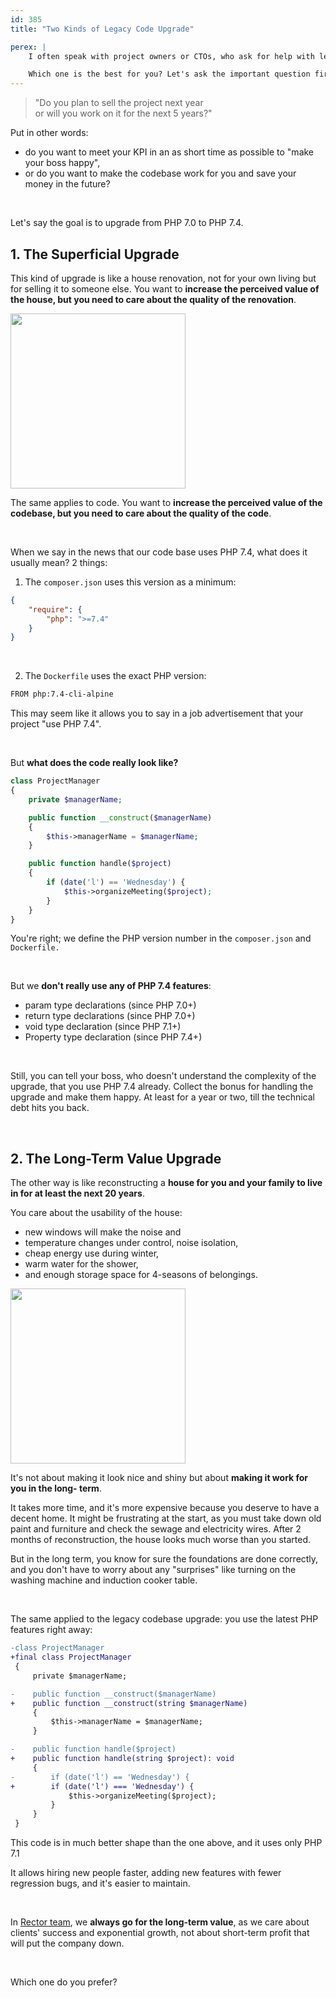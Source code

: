 ```yaml
---
id: 385
title: "Two Kinds of Legacy Code Upgrade"

perex: |
    I often speak with project owners or CTOs, who ask for help with legacy project upgrades. They typically want something like "upgrade to PHP 8.0" or "upgrade to Symfony 5.4". There are two ways to do that.

    Which one is the best for you? Let's ask the important question first.
---
```


<blockquote class="blockquote text-center">
"Do you plan to sell the project next year<br>
or will you work on it for the next 5 years?"
</blockquote>



Put in other words:

* do you want to meet your KPI in an as short time as possible to "make your boss happy",
* or do you want to make the codebase work for you and save your money in the future?


<br>

Let's say the goal is to upgrade from PHP 7.0 to PHP 7.4.


## 1. The Superficial Upgrade


This kind of upgrade is like a house renovation, not for your own living but for selling it to someone else. You want to **increase the perceived value of the house, but you need to care about the quality of the renovation**.

<img src="https://www.boredpanda.com/blog/wp-content/uploads/2020/10/house-renovations-that-look-worse-than-before-5f8999bd31606__700.jpg" class="img-thumbnail" style="width: 20em">

The same applies to code. You want to **increase the perceived value of the codebase, but you need to care about the quality of the code**.

<br>

When we say in the news that our code base uses PHP 7.4, what does it usually mean? 2 things:

1. The `composer.json` uses this version as a minimum:

```json
{
    "require": {
        "php": ">=7.4"
    }
}
```

<br>

2. The `Dockerfile` uses the exact PHP version:

```bash
FROM php:7.4-cli-alpine
```

This may seem like it allows you to say in a job advertisement that your project "use PHP 7.4".

<br>

But **what does the code really look like?**

```php
class ProjectManager
{
    private $managerName;

    public function __construct($managerName)
    {
        $this->managerName = $managerName;
    }

    public function handle($project)
    {
        if (date('l') == 'Wednesday') {
            $this->organizeMeeting($project);
        }
    }
}
```

You're right; we define the PHP version number in the `composer.json` and `Dockerfile.`

<br>

But we **don't really use any of PHP 7.4 features**:

* param type declarations (since PHP 7.0+)
* return type declarations (since PHP 7.0+)
* void type declaration (since PHP 7.1+)
* Property type declaration (since PHP 7.4+)

<br>

Still, you can tell your boss, who doesn't understand the complexity of the upgrade, that you use PHP 7.4 already. Collect the bonus for handling the upgrade and make them happy. At least for a year or two, till the technical debt hits you back.

<br>

## 2. The Long-Term Value Upgrade

The other way is like reconstructing a **house for you and your family to live in for at least the next 20 years**.

You care about the usability of the house:

* new windows will make the noise and
* temperature changes under control, noise isolation,
* cheap energy use during winter,
* warm water for the shower,
* and enough storage space for 4-seasons of belongings.

<img src="https://user-images.githubusercontent.com/924196/252729834-a174bb1a-e5f9-403f-be38-250a00608ff2.png" class="img-thumbnail" style="width: 20em">

It's not about making it look nice and shiny but about **making it work for you in the long- term**.


It takes more time, and it's more expensive because you deserve to have a decent home. It might be frustrating at the start, as you must take down old paint and furniture and check the sewage and electricity wires. After 2 months of reconstruction, the house looks much worse than you started.

But in the long term, you know for sure the foundations are done correctly, and you don't have to worry about any "surprises" like turning on the washing machine and induction cooker table.

<br>

The same applied to the legacy codebase upgrade: you use the latest PHP features right away:

```diff
-class ProjectManager
+final class ProjectManager
 {
     private $managerName;

-    public function __construct($managerName)
+    public function __construct(string $managerName)
     {
         $this->managerName = $managerName;
     }

-    public function handle($project)
+    public function handle(string $project): void
     {
-        if (date('l') == 'Wednesday') {
+        if (date('l') === 'Wednesday') {
             $this->organizeMeeting($project);
         }
     }
 }
```

This code is in much better shape than the one above, and it uses only PHP 7.1

It allows hiring new people faster, adding new features with fewer regression bugs, and it's easier to maintain.

<br>

In [Rector team](https://getrector.com/hire-team), we **always go for the long-term value**, as we care about clients' success and exponential growth, not about short-term profit that will put the company down.


<br>

Which one do you prefer?
